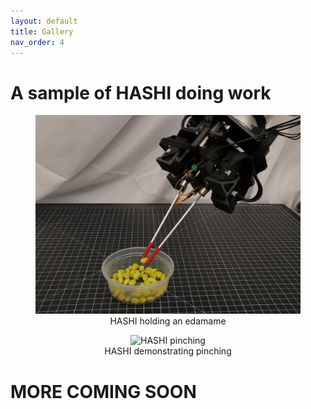 ```yaml
---
layout: default
title: Gallery
nav_order: 4
---
```


# A sample of HASHI doing work

<html lang="en-US">
<div style="text-align: center;">
  <figure>
      <img src="./media/HASHI_edamame.png" alt="HASHI holding an edamame">
    <figcaption>HASHI holding an edamame
    </figcaption>
  </figure>
</div>

<div style="text-align: center;">
  <figure>
      <img src="./media/teleop_pinching.gif" alt="HASHI pinching ">
    <figcaption>HASHI demonstrating pinching
    </figcaption>
  </figure>
</div>
</html>

# MORE COMING SOON